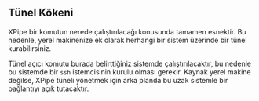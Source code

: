 ## Tünel Kökeni

XPipe bir komutun nerede çalıştırılacağı konusunda tamamen esnektir.
Bu nedenle, yerel makinenize ek olarak herhangi bir sistem üzerinde bir tünel kurabilirsiniz.

Tünel açıcı komutu burada belirttiğiniz sistemde çalıştırılacaktır, bu nedenle bu sistemde bir `ssh` istemcisinin kurulu olması gerekir.
Kaynak yerel makine değilse, XPipe tüneli yönetmek için arka planda bu uzak sistemle bir bağlantıyı açık tutacaktır.